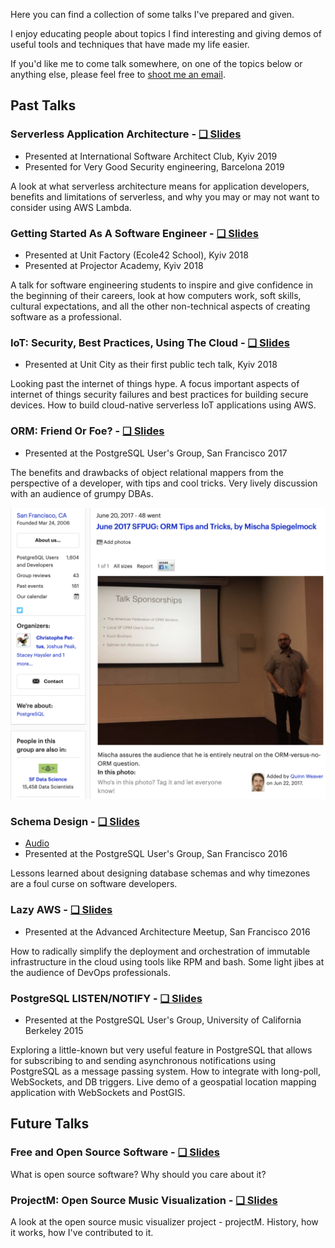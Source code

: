 Here you can find a collection of some talks I've prepared and given.

I enjoy educating people about topics I find interesting and giving demos of useful tools and techniques that have made my life easier.

If you'd like me to come talk somewhere, on one of the topics below or anything else, please feel free to [shoot me an email](mailto:me@mish.dev).


## Past Talks

### Serverless Application Architecture - [❑ Slides](slides/serverless.pdf)
-  Presented at International Software Architect Club, Kyiv 2019
-  Presented for Very Good Security engineering, Barcelona 2019

A look at what serverless architecture means for application developers, benefits and limitations of serverless, and why you may or may not want to consider using AWS Lambda.


### Getting Started As A Software Engineer - [❑ Slides](slides/getting-started-as-a-software-engineer.pdf)
- Presented at Unit Factory (Ecole42 School), Kyiv 2018
- Presented at Projector Academy, Kyiv 2018

A talk for software engineering students to inspire and give confidence in the beginning of their careers, look at how computers work, soft skills, cultural expectations, and all the other non-technical aspects of creating software as a professional.


### IoT: Security, Best Practices, Using The Cloud - [❑ Slides](slides/IoT_noVideo.pdf)
-  Presented at Unit City as their first public tech talk, Kyiv 2018

Looking past the internet of things hype. A focus important aspects of internet of things security failures and best practices for building secure devices. How to build cloud-native serverless IoT applications using AWS.


### ORM: Friend Or Foe? - [❑ Slides](slides/ORM.pdf)
-  Presented at the PostgreSQL User's Group, San Francisco 2017

The benefits and drawbacks of object relational mappers from the perspective of a developer, with tips and cool tricks. Very lively discussion with an audience of grumpy DBAs.

![ORM Talk](img/orm.png)


### Schema Design - [❑ Slides](slides/schema_design.pdf)
-  [Audio](https://soundcloud.com/adam-wood-969912350/mischa-spiegelmock-schema-design-pgsql)
-  Presented at the PostgreSQL User's Group, San Francisco 2016

Lessons learned about designing database schemas and why timezones are a foul curse on software developers.


### Lazy AWS - [❑ Slides](slides/LazyAWS.pdf)
-  Presented at the Advanced Architecture Meetup, San Francisco 2016

How to radically simplify the deployment and orchestration of immutable infrastructure in the cloud using tools like RPM and bash. Some light jibes at the audience of DevOps professionals.


### PostgreSQL LISTEN/NOTIFY - [❑ Slides](slides/pgnotify.pdf)
-  Presented at the PostgreSQL User's Group, University of California Berkeley 2015

Exploring a little-known but very useful feature in PostgreSQL that allows for subscribing to and sending asynchronous notifications using PostgreSQL as a message passing system. How to integrate with long-poll, WebSockets, and DB triggers. Live demo of a geospatial location mapping application with WebSockets and PostGIS.



## Future Talks


### Free and Open Source Software - [❑ Slides](slides/opensource.pdf)

What is open source software? Why should you care about it?


### ProjectM: Open Source Music Visualization - [❑ Slides](slides/projectM_noVideo.pdf)

A look at the open source music visualizer project - projectM. History, how it works, how I've contributed to it.

